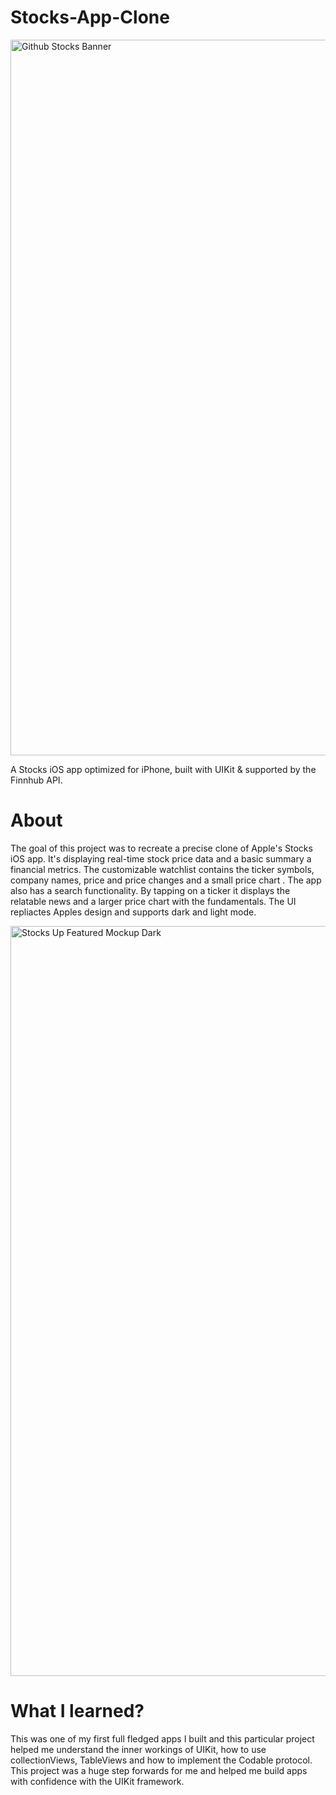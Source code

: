 # Stocks-App-Clone

<img width="1145" alt="Github Stocks Banner" src="https://user-images.githubusercontent.com/26801446/236676865-50452690-41d8-461a-a121-e99569dae2e6.png">

A Stocks iOS app optimized for iPhone, built with UIKit & supported by the Finnhub API.

# About
The goal of this project was to recreate a precise clone of Apple's Stocks iOS app. It's displaying real-time stock price data and a basic summary a financial metrics. The customizable watchlist contains the ticker symbols, company names, price and price changes and a small price chart . The app also has a search functionality. By tapping on a ticker it displays the relatable news and a larger price chart with the fundamentals. The UI repliactes Apples design and supports dark and light mode.

<img width="1200" alt="Stocks Up Featured Mockup Dark" src="https://user-images.githubusercontent.com/26801446/236677070-0f01d156-7012-4c8f-a3cd-fd951163d559.png">

# What I learned?
This was one of my first full fledged apps I built and this particular project helped me understand the inner workings of UIKit, how to use collectionViews, TableViews and how to implement the Codable protocol. 
This project was a huge step forwards for me and helped me build apps with confidence with the UIKit framework. 
